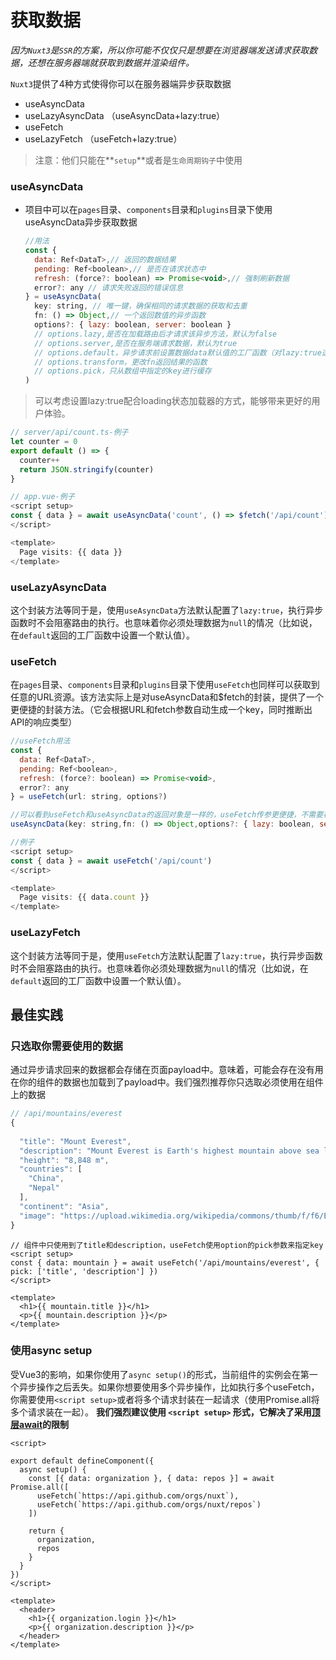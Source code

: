 # 获取数据

*因为`Nuxt3`是`SSR`的方案，所以你可能不仅仅只是想要在浏览器端发送请求获取数据，还想在服务器端就获取到数据并渲染组件。*

`Nuxt3`提供了4种方式使得你可以在服务器端异步获取数据

- useAsyncData
- useLazyAsyncData （useAsyncData+lazy:true）
- useFetch
- useLazyFetch （useFetch+lazy:true）

> 注意：他们只能在**`setup`**或者是`生命周期钩子`中使用

### useAsyncData

- 项目中可以在`pages`目录、`components`目录和`plugins`目录下使用useAsyncData异步获取数据

  ```js
  //用法
  const {
    data: Ref<DataT>,// 返回的数据结果
    pending: Ref<boolean>,// 是否在请求状态中
    refresh: (force?: boolean) => Promise<void>,// 强制刷新数据
    error?: any // 请求失败返回的错误信息
  } = useAsyncData(
    key: string, // 唯一键，确保相同的请求数据的获取和去重
    fn: () => Object,// 一个返回数值的异步函数
    options?: { lazy: boolean, server: boolean }
    // options.lazy,是否在加载路由后才请求该异步方法，默认为false
    // options.server,是否在服务端请求数据，默认为true
    // options.default，异步请求前设置数据data默认值的工厂函数（对lazy:true选项特别有用）
    // options.transform，更改fn返回结果的函数
    // options.pick，只从数组中指定的key进行缓存
  )
  ```

> 可以考虑设置lazy:true配合loading状态加载器的方式，能够带来更好的用户体验。

```js
// server/api/count.ts-例子
let counter = 0
export default () => {
  counter++
  return JSON.stringify(counter)
}
```



```js
// app.vue-例子
<script setup>
const { data } = await useAsyncData('count', () => $fetch('/api/count'))
</script>

<template>
  Page visits: {{ data }}
</template>
```

### useLazyAsyncData

这个封装方法等同于是，使用`useAsyncData`方法默认配置了`lazy:true`，执行异步函数时不会阻塞路由的执行。也意味着你必须处理数据为`null`的情况（比如说，在`default`返回的工厂函数中设置一个默认值）。

### useFetch

在`pages`目录、`components`目录和`plugins`目录下使用`useFetch`也同样可以获取到任意的URL资源。该方法实际上是对useAsyncData和$fetch的封装，提供了一个更便捷的封装方法。（它会根据URL和fetch参数自动生成一个key，同时推断出API的响应类型）

```js
//useFetch用法
const {
  data: Ref<DataT>,
  pending: Ref<boolean>,
  refresh: (force?: boolean) => Promise<void>,
  error?: any
} = useFetch(url: string, options?)

//可以看到useFetch和useAsyncData的返回对象是一样的，useFetch传参更便捷，不需要在fn中手动使用$fetch
useAsyncData(key: string,fn: () => Object,options?: { lazy: boolean, server: boolean })
```



```js
//例子
<script setup>
const { data } = await useFetch('/api/count')
</script>

<template>
  Page visits: {{ data.count }}
</template>
```



### useLazyFetch

这个封装方法等同于是，使用`useFetch`方法默认配置了`lazy:true`，执行异步函数时不会阻塞路由的执行。也意味着你必须处理数据为`null`的情况（比如说，在`default`返回的工厂函数中设置一个默认值）。



## 最佳实践

### 只选取你需要使用的数据

通过异步请求回来的数据都会存储在页面payload中。意味着，可能会存在没有用在你的组件的数据也加载到了payload中。我们强烈推荐你只选取必须使用在组件上的数据

```js
// /api/mountains/everest
{
  
  "title": "Mount Everest",
  "description": "Mount Everest is Earth's highest mountain above sea level, located in the Mahalangur Himal sub-range of the Himalayas. The China–Nepal border runs across its summit point",
  "height": "8,848 m",
  "countries": [
    "China",
    "Nepal"
  ],
  "continent": "Asia",
  "image": "https://upload.wikimedia.org/wikipedia/commons/thumb/f/f6/Everest_kalapatthar.jpg/600px-Everest_kalapatthar.jpg"
}
```

```vue
// 组件中只使用到了title和description，useFetch使用option的pick参数来指定key
<script setup>
const { data: mountain } = await useFetch('/api/mountains/everest', { pick: ['title', 'description'] })
</script>

<template>
  <h1>{{ mountain.title }}</h1>
  <p>{{ mountain.description }}</p>
</template>
```


### 使用async setup

受Vue3的影响，如果你使用了`async setup()`的形式，当前组件的实例会在第一个异步操作之后丢失。如果你想要使用多个异步操作，比如执行多个useFetch，你需要使用`<script setup>`或者将多个请求封装在一起请求（使用Promise.all将多个请求装在一起）。
**我们强烈建议使用 `<script setup>` 形式，它解决了采用[顶层await](https://v3.cn.vuejs.org/api/sfc-script-setup.html#%E4%B8%8E%E6%99%AE%E9%80%9A%E7%9A%84-script-%E4%B8%80%E8%B5%B7%E4%BD%BF%E7%94%A8)的限制**

```vue
<script>

export default defineComponent({
  async setup() {
    const [{ data: organization }, { data: repos }] = await Promise.all([
      useFetch(`https://api.github.com/orgs/nuxt`),
      useFetch(`https://api.github.com/orgs/nuxt/repos`)
    ])

    return {
      organization,
      repos
    }
  }
})
</script>

<template>
  <header>
    <h1>{{ organization.login }}</h1>
    <p>{{ organization.description }}</p>
  </header>
</template>
```